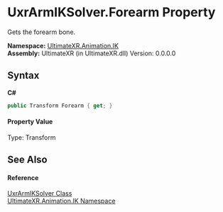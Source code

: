 # UxrArmIKSolver.Forearm Property 
 

Gets the forearm bone.

**Namespace:**&nbsp;<a href="N_UltimateXR_Animation_IK">UltimateXR.Animation.IK</a><br />**Assembly:**&nbsp;UltimateXR (in UltimateXR.dll) Version: 0.0.0.0

## Syntax

**C#**<br />
``` C#
public Transform Forearm { get; }
```


#### Property Value
Type: Transform

## See Also


#### Reference
<a href="T_UltimateXR_Animation_IK_UxrArmIKSolver">UxrArmIKSolver Class</a><br /><a href="N_UltimateXR_Animation_IK">UltimateXR.Animation.IK Namespace</a><br />